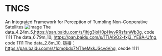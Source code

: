 # TNCS
An Integrated Framework for Perception of Tumbling Non–Cooperative Satellites
![image](https://github.com/jinzhenmu/TNCS/assets/48661603/6ad9b9fa-ade2-4f1b-9bd7-11fa0692c2f7)
The data_4.24m_5,https://pan.baidu.com/s/1hjg3loH0pHwvRRsfsnWb3g, code 1111 
The data_6.79m_10, https://pan.baidu.com/s/1TlAI9O2-fxj3_YE9A-Ufng, code 1111 
The data_2.8m_10, 链接：https://pan.baidu.com/s/1cmobdx7NTheMxkJScvoVng, ceode 1111 

